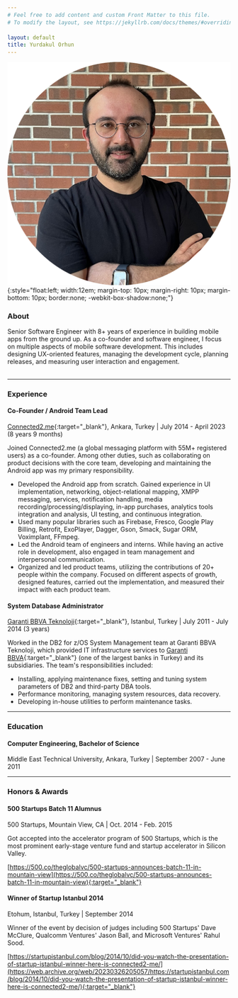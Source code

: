 ```yaml
---
# Feel free to add content and custom Front Matter to this file.
# To modify the layout, see https://jekyllrb.com/docs/themes/#overriding-theme-defaults

layout: default
title: Yurdakul Orhun
---
```


![photo](/assets/photo_rounded.png){:style="float:left; width:12em; margin-top: 10px; margin-right: 10px; margin-bottom: 10px; border:none; -webkit-box-shadow:none;"} 

### About
Senior Software Engineer with 8+ years of experience in building mobile apps from the ground up.
As a co-founder and software engineer, I focus on multiple aspects of mobile software development. This includes designing UX-oriented features, managing the development cycle, planning releases, and measuring user interaction and engagement.
<br />
<br />

* * * 

### Experience
#### Co-Founder / Android Team Lead
[Connected2.me](https://connected2.me/){:target="_blank"}, Ankara, Turkey | July 2014 - April 2023 (8 years 9 months)

Joined Connected2.me (a global messaging platform with 55M+ registered users) as a co-founder. Among other duties, such as collaborating on
product decisions with the core team, developing and maintaining the Android app was my
primary responsibility.
* Developed the Android app from scratch. Gained experience in UI implementation,
networking, object-relational mapping, XMPP messaging, services, notification handling,
media recording/processing/displaying, in-app purchases, analytics tools integration and
analysis, UI testing, and continuous integration.
* Used many popular libraries such as Firebase, Fresco, Google Play Billing, Retrofit,
ExoPlayer, Dagger, Gson, Smack, Sugar ORM, Voximplant, FFmpeg.
* Led the Android team of engineers and interns. While having an active role in development,
also engaged in team management and interpersonal communication.
* Organized and led product teams, utilizing the contributions of 20+ people within the
company. Focused on different aspects of growth, designed features, carried out the
implementation, and measured their impact with each product team.

#### System Database Administrator
[Garanti BBVA Teknoloji](https://www.garantibbvateknoloji.com.tr/){:target="_blank"}, Istanbul, Turkey | July 2011 - July 2014 (3 years)

Worked in the DB2 for z/OS System Management team at Garanti BBVA Teknoloji, which provided IT infrastructure services to [Garanti BBVA](https://www.garantibbva.com.tr/en){:target="_blank"} (one of the largest banks in Turkey) and its subsidiaries. The team's responsibilities included:
* Installing, applying maintenance fixes, setting and tuning system parameters of DB2 and
third-party DBA tools.
* Performance monitoring, managing system resources, data recovery.
* Developing in-house utilities to perform maintenance tasks.

* * *

### Education
#### Computer Engineering, Bachelor of Science
Middle East Technical University, Ankara, Turkey | September 2007 - June 2011

* * *

### Honors & Awards
#### 500 Startups Batch 11 Alumnus
500 Startups, Mountain View, CA | Oct. 2014 - Feb. 2015

Got accepted into the accelerator program of 500 Startups, which is the most prominent early-stage venture fund and startup accelerator in Silicon Valley.

[https://500.co/theglobalvc/500-startups-announces-batch-11-in-mountain-view](https://500.co/theglobalvc/500-startups-announces-batch-11-in-mountain-view){:target="_blank"}

#### Winner of Startup Istanbul 2014
Etohum, Istanbul, Turkey | September 2014

Winner of the event by decision of judges including 500 Startups' Dave McClure, Qualcomm Ventures' Jason Ball, and Microsoft Ventures' Rahul Sood.

[https://startupistanbul.com/blog/2014/10/did-you-watch-the-presentation-of-startup-istanbul-winner-here-is-connected2-me/](https://web.archive.org/web/20230326205057/https://startupistanbul.com/blog/2014/10/did-you-watch-the-presentation-of-startup-istanbul-winner-here-is-connected2-me/){:target="_blank"}